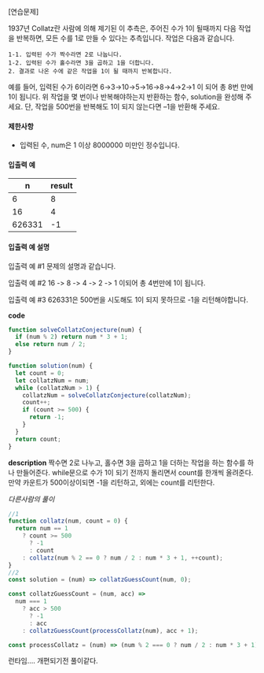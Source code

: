 [연습문제]

1937년 Collatz란 사람에 의해 제기된 이 추측은, 주어진 수가 1이 될때까지 다음 작업을 반복하면, 모든 수를 1로 만들 수 있다는 추측입니다. 작업은 다음과 같습니다.

```
1-1. 입력된 수가 짝수라면 2로 나눕니다.
1-2. 입력된 수가 홀수라면 3을 곱하고 1을 더합니다.
2. 결과로 나온 수에 같은 작업을 1이 될 때까지 반복합니다.
```

예를 들어, 입력된 수가 6이라면 6→3→10→5→16→8→4→2→1 이 되어 총 8번 만에 1이 됩니다. 위 작업을 몇 번이나 반복해야하는지 반환하는 함수, solution을 완성해 주세요. 단, 작업을 500번을 반복해도 1이 되지 않는다면 –1을 반환해 주세요.

#### 제한사항

- 입력된 수, num은 1 이상 8000000 미만인 정수입니다.

#### 입출력 예

| n      | result |
| ------ | ------ |
| 6      | 8      |
| 16     | 4      |
| 626331 | -1     |

#### 입출력 예 설명

입출력 예 #1
문제의 설명과 같습니다.

입출력 예 #2
16 -> 8 -> 4 -> 2 -> 1 이되어 총 4번만에 1이 됩니다.

입출력 예 #3
626331은 500번을 시도해도 1이 되지 못하므로 -1을 리턴해야합니다.

**code**

```js
function solveCollatzConjecture(num) {
  if (num % 2) return num * 3 + 1;
  else return num / 2;
}

function solution(num) {
  let count = 0;
  let collatzNum = num;
  while (collatzNum > 1) {
    collatzNum = solveCollatzConjecture(collatzNum);
    count++;
    if (count >= 500) {
      return -1;
    }
  }
  return count;
}
```

**description**
짝수면 2로 나누고, 홀수면 3을 곱하고 1을 더하는 작업을 하는 함수를 하나 만들어준다.
while문으로 수가 1이 되기 전까지 돌리면서 count를 한개씩 올려준다. 만약 카운트가 500이상이되면 -1을 리턴하고, 외에는 count를 리턴한다.

_다른사람의 풀이_

```js
//1
function collatz(num, count = 0) {
  return num == 1
    ? count >= 500
      ? -1
      : count
    : collatz(num % 2 == 0 ? num / 2 : num * 3 + 1, ++count);
}
//2
const solution = (num) => collatzGuessCount(num, 0);

const collatzGuessCount = (num, acc) =>
  num === 1
    ? acc > 500
      ? -1
      : acc
    : collatzGuessCount(processCollatz(num), acc + 1);

const processCollatz = (num) => (num % 2 === 0 ? num / 2 : num * 3 + 1);
```

런타임.... 개편되기전 풀이같다.
